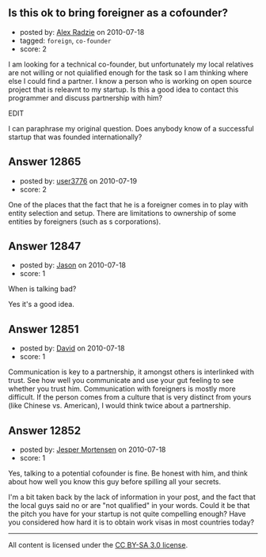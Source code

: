 ## Is this ok to bring foreigner as a cofounder?

- posted by: [Alex Radzie](https://stackexchange.com/users/-1/2784-alex-radzie) on 2010-07-18
- tagged: `foreign`, `co-founder`
- score: 2

I am looking for a technical co-founder, but unfortunately my local relatives are not willing or not quialified enough for the task so I am thinking where else I could find a partner. I know a person who is working on open source project that is releavnt to my startup. Is this a good idea to contact this programmer and discuss partnership with him?

EDIT

I can paraphrase my original question. Does anybody know of a successful startup that was founded internationally?


## Answer 12865

- posted by: [user3776](https://stackexchange.com/users/-1/3776-user3776) on 2010-07-19
- score: 2

<p>One of the places that the fact that he is a foreigner comes in to play with entity selection and setup.  There are limitations to ownership of some entities by foreigners (such as s corporations).</p>



</p>



## Answer 12847

- posted by: [Jason](https://stackexchange.com/users/-1/2-jason) on 2010-07-18
- score: 1

When is talking bad?

Yes it's a good idea.


## Answer 12851

- posted by: [David](https://stackexchange.com/users/-1/2684-david) on 2010-07-18
- score: 1

Communication is key to a partnership, it amongst others is interlinked with trust. See how well you communicate and use your gut feeling to see whether you trust him. Communication with foreigners is mostly more difficult. If the person comes from a culture that is very distinct from yours (like Chinese vs. American), I would think twice about a partnership. 


## Answer 12852

- posted by: [Jesper Mortensen](https://stackexchange.com/users/-1/1261-jesper-mortensen) on 2010-07-18
- score: 1

Yes, talking to a potential cofounder is fine. Be honest with him, and think about how well you know this guy before spilling all your secrets.

I'm a bit taken back by the lack of information in your post, and the fact that the local guys said no or are "not qualified" in your words. Could it be that the pitch you have for your startup is not quite compelling enough? Have you considered how hard it is to obtain work visas in most countries today?



---

All content is licensed under the [CC BY-SA 3.0 license](https://creativecommons.org/licenses/by-sa/3.0/).
